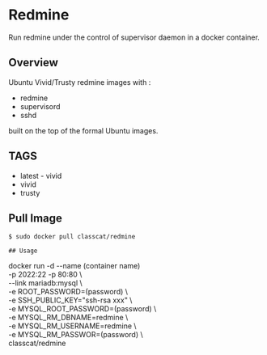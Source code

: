 # Redmine

Run redmine under the control of supervisor daemon in a docker container.

## Overview

Ubuntu Vivid/Trusty redmine images with :

+ redmine
+ supervisord
+ sshd

built on the top of the formal Ubuntu images.

## TAGS

+ latest - vivid
+ vivid
+ trusty

## Pull Image

```
$ sudo docker pull classcat/redmine

## Usage
```
docker run -d --name (container name) \
  -p 2022:22 -p 80:80 \  
  --link mariadb:mysql \  
  -e ROOT_PASSWORD=(password) \  
  -e SSH_PUBLIC_KEY="ssh-rsa xxx" \  
  -e MYSQL_ROOT_PASSWORD=(password) \  
  -e MYSQL_RM_DBNAME=redmine \  
  -e MYSQL_RM_USERNAME=redmine \  
  -e MYSQL_RM_PASSWOR=(password) \  
  classcat/redmine
```
